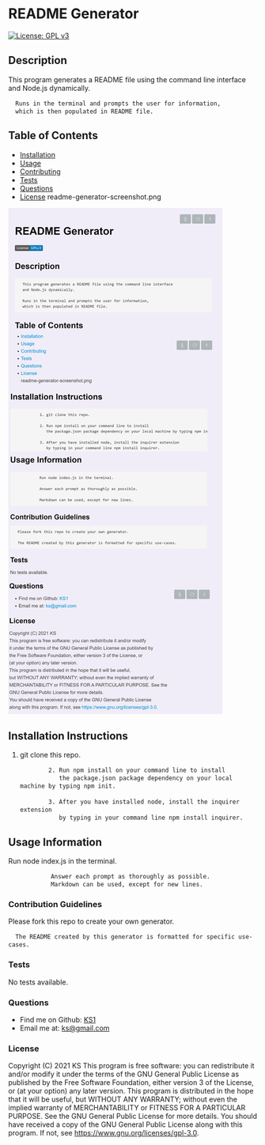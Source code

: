 # README Generator
[![License: GPL v3](https://img.shields.io/badge/License-GPLv3-blue.svg)](https://www.gnu.org/licenses/gpl-3.0)
## Description

 This program generates a README file using the command line interface 
      and Node.js dynamically. 

      Runs in the terminal and prompts the user for information, 
      which is then populated in README file.
## Table of Contents
* [Installation](#Installation)
* [Usage](#Usage)
* [Contributing](#Contributing)
* [Tests](#Tests)
* [Questions](#Questions)
* [License](#License)
readme-generator-screenshot.png

![Screenshot](readme-generator-screenshot.png)
## Installation Instructions

 1. git clone this repo. 

                2. Run npm install on your command line to install 
                   the package.json package dependency on your local machine by typing npm init. 

                3. After you have installed node, install the inquirer extension 
                   by typing in your command line npm install inquirer.
## Usage Information

 Run node index.js in the terminal. 

                Answer each prompt as thoroughly as possible. 
                Markdown can be used, except for new lines.
### Contribution Guidelines
Please fork this repo to create your own generator. 

      The README created by this generator is formatted for specific use-cases.
### Tests
No tests available.
### Questions
- Find me on Github: [KS1](https://github.com/KS1)
- Email me at: ks@gmail.com
### License
Copyright (C) 2021 KS
This program is free software: you can redistribute it and/or modify
it under the terms of the GNU General Public License as published by
the Free Software Foundation, either version 3 of the License, or
(at your option) any later version.
This program is distributed in the hope that it will be useful,
but WITHOUT ANY WARRANTY; without even the implied warranty of
MERCHANTABILITY or FITNESS FOR A PARTICULAR PURPOSE.  See the
GNU General Public License for more details.
You should have received a copy of the GNU General Public License
along with this program.  If not, see https://www.gnu.org/licenses/gpl-3.0.